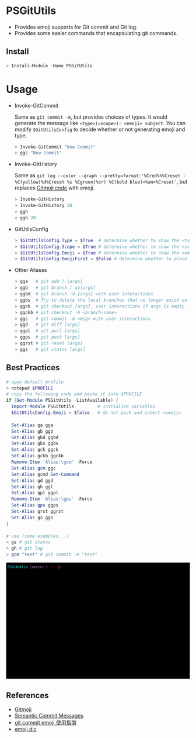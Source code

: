 # PSGitUtils

- Provides emoji supports for Git commit and Git log.
- Provides some easier commands that encapsulating git commands.

## Install

```powershell
> Install-Module -Name PSGitUtils
```

# Usage

- Invoke-GitCommit

  Same as `git commit -m`, but provides choices of types. It would generate the message like `<type>(<scope>): <emoji> subject`. You can modify `$GitUtilsConfig` to decide whether or not generating emoji and type.

  ```powershell
  > Invoke-GitCommit "New Commit"
  > ggc "New Commit"
  ```

- Invoke-GitHistory

  Same as `git log --color --graph --pretty=format:'%Cred%h%Creset -%C(yellow)%d%Creset %s %Cgreen(%cr) %C(bold blue)<%an>%Creset'`, but replaces [Gitmoji code](https://gitmoji.carloscuesta.me/) with emoji.

  ```powershell
  > Invoke-GitHistory
  > Invoke-GitHistory 20
  > ggh
  > ggh 20
  ```

- GitUtilsConfig

  ```powershell
  > $GitUtilsConfig.Type = $True  # determine whether to show the <type>, default show
  > $GitUtilsConfig.Scope = $True # determine whether to show the <scope>, default show
  > $GitUtilsConfig.Emoji = $True # determine whether to show the <emoji>, default show
  > $GitUtilsConfig.EmojiFirst = $False # determine whether to place the <emoji> in front of <type>, default no
  ```

- Other Aliases

  ```powershell
  > gga   # git add [.|args]
  > ggb   # git branch [-av|args]
  > ggbd  # git branch -d [args] with user interactions
  > ggbs  # Try to delete the local branches that no longer exist on the remote
  > ggck  # git checkout [args], user interactions if args is empty
  > ggckb # git checkout -b <branch-name>
  > ggc   # git commit -m <msg> with user interactions
  > ggd   # git diff [args]
  > ggpl  # git pull [args]
  > ggps  # git push [args]
  > ggrst # git reset [args]
  > ggs   # git status [args]
  ```

## Best Practices

```powershell
# open default profile
> notepad $PROFILE
# copy the following code and paste it into $PROFILE
if (Get-Module PSGitUtils -ListAvailable) {
  Import-Module PSGitUtils         # initialize variables
  $GitUtilsConfig.Emoji = $false   # do not pick and insert <emoji>

  Set-Alias ga gga
  Set-Alias gb ggb
  Set-Alias gbd ggbd
  Set-Alias gbs ggbs
  Set-Alias gck ggck
  Set-Alias gckb ggckb
  Remove-Item 'Alias:\gcm' -Force
  Set-Alias gcm ggc
  Set-Alias gcmd Get-Command
  Set-Alias gd ggd
  Set-Alias gh ggl
  Set-Alias gpl ggpl
  Remove-Item 'Alias:\gps' -Force
  Set-Alias gps ggps
  Set-Alias grst ggrst
  Set-Alias gs ggs
}

# use (some examples...)
> gs # git status
> gh # git log
> gcm "test" # git commit -m "test"
```

![Example of Invoke-GitCommit](assets/Invoke-GitCommit.gif)

## References

- [Gitmoji](https://gitmoji.carloscuesta.me/)
- [Semantic Commit Messages](https://seesparkbox.com/foundry/semantic_commit_messages)
- [git commit emoji 使用指南](https://github.com/liuchengxu/git-commit-emoji-cn)
- [emoji.dic](https://gist.github.com/Polkm/fe2e4fb940e4e1569684feb503433e3e)
